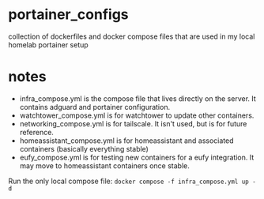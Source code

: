 # portainer_configs
collection of dockerfiles and docker compose files that are used in my local homelab portainer setup

# notes
- infra_compose.yml is the compose file that lives directly on the server. It contains adguard and portainer configuration.
- watchtower_compose.yml is for watchtower to update other containers.
- networking_compose.yml is for tailscale. It isn't used, but is for future reference.
- homeassistant_compose.yml is for homeassistant and associated containers (basically everything stable)
- eufy_compose.yml is for testing new containers for a eufy integration. It may move to homeassistant containers once stable.

Run the only local compose file:
`docker compose -f infra_compose.yml up -d`
